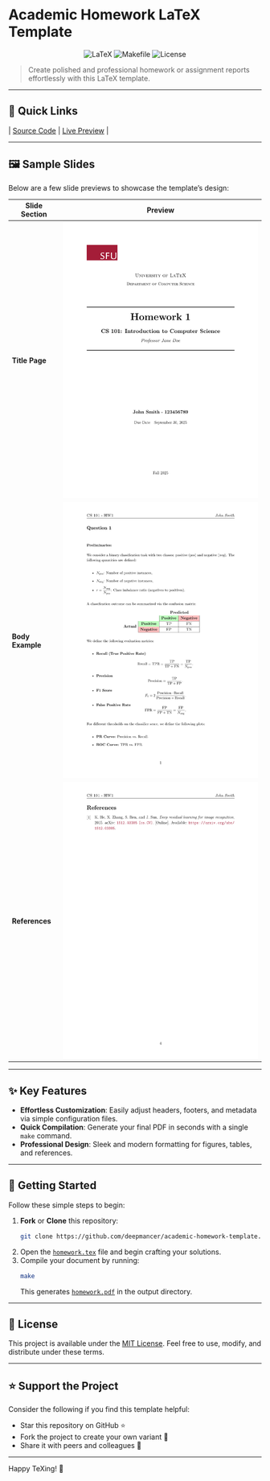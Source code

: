 # Academic Homework LaTeX Template

<div align="center">
  <img src="https://img.shields.io/badge/LaTeX-008080.svg?style=for-the-badge&logo=LaTeX&logoColor=white" alt="LaTeX">
  <img src="https://img.shields.io/badge/Make-6D00CC.svg?style=for-the-badge&logo=Make&logoColor=white" alt="Makefile">
  <img src="https://img.shields.io/badge/license-MIT-blue.svg?style=for-the-badge" alt="License">
</div>

> Create polished and professional homework or assignment reports effortlessly with this LaTeX template.

---

## 📌 Quick Links

| [Source Code](https://github.com/deepmancer/academic-homework-template) | [Live Preview](https://deepmancer.github.io/academic-homework-template/) |

---

## 🖼️ Sample Slides

Below are a few slide previews to showcase the template’s design:

| **Slide Section**         | **Preview**                                                                               |
|---------------------------|-------------------------------------------------------------------------------------------|
| **Title Page**            | ![Title Page](https://raw.githubusercontent.com/deepmancer/academic-homework-template/main/assets/samples/titlepage.png) |
| **Body Example**         | ![Image Slide](https://raw.githubusercontent.com/deepmancer/academic-homework-template/main/assets/samples/sample-page.png) |
| **References**            | ![References Slide](https://raw.githubusercontent.com/deepmancer/academic-homework-template/main/assets/samples/references.png) |

---

## ✨ Key Features

- **Effortless Customization**: Easily adjust headers, footers, and metadata via simple configuration files.  
- **Quick Compilation**: Generate your final PDF in seconds with a single `make` command.  
- **Professional Design**: Sleek and modern formatting for figures, tables, and references.  

---

## 🚀 Getting Started

Follow these simple steps to begin:

1. **Fork** or **Clone** this repository:
   ```sh
   git clone https://github.com/deepmancer/academic-homework-template.git
   ```
2. Open the [`homework.tex`](homework.tex) file and begin crafting your solutions.  
3. Compile your document by running:
   ```sh
   make
   ```
   This generates [`homework.pdf`](homework.pdf) in the output directory.

---

## 📄 License

This project is available under the [MIT License](LICENSE). Feel free to use, modify, and distribute under these terms.

---

## ⭐ Support the Project

Consider the following if you find this template helpful:

- Star this repository on GitHub ⭐  
- Fork the project to create your own variant 🍴  
- Share it with peers and colleagues 📢  

---

Happy TeXing! 🎉

